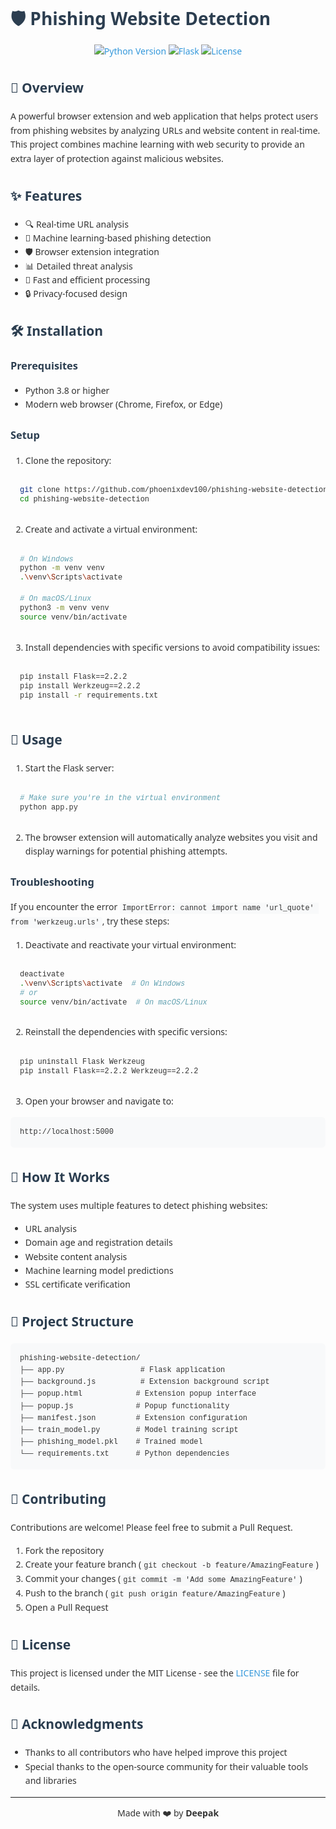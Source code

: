 # 🛡️ Phishing Website Detection

<div align="center">

[![Python Version](https://img.shields.io/badge/python-3.8%2B-blue.svg)](https://www.python.org/downloads/)
[![Flask](https://img.shields.io/badge/Flask-2.2.2-green.svg)](https://flask.palletsprojects.com/)
[![License](https://img.shields.io/badge/license-MIT-blue.svg)](LICENSE)

</div>

## 🌟 Overview

A powerful browser extension and web application that helps protect users from phishing websites by analyzing URLs and website content in real-time. This project combines machine learning with web security to provide an extra layer of protection against malicious websites.

## ✨ Features

- 🔍 Real-time URL analysis
- 🤖 Machine learning-based phishing detection
- 🛡️ Browser extension integration
- 📊 Detailed threat analysis
- 🚀 Fast and efficient processing
- 🔒 Privacy-focused design

## 🛠️ Installation

### Prerequisites

- Python 3.8 or higher
- Modern web browser (Chrome, Firefox, or Edge)

### Setup

1. Clone the repository:
```bash
git clone https://github.com/phoenixdev100/phishing-website-detection.git
cd phishing-website-detection
```

2. Create and activate a virtual environment:
```bash
# On Windows
python -m venv venv
.\venv\Scripts\activate

# On macOS/Linux
python3 -m venv venv
source venv/bin/activate
```

3. Install dependencies with specific versions to avoid compatibility issues:
```bash
pip install Flask==2.2.2
pip install Werkzeug==2.2.2
pip install -r requirements.txt
```

## 🚀 Usage

1. Start the Flask server:
```bash
# Make sure you're in the virtual environment
python app.py
```

2. The browser extension will automatically analyze websites you visit and display warnings for potential phishing attempts.

### Troubleshooting

If you encounter the error `ImportError: cannot import name 'url_quote' from 'werkzeug.urls'`, try these steps:

1. Deactivate and reactivate your virtual environment:
```bash
deactivate
.\venv\Scripts\activate  # On Windows
# or
source venv/bin/activate  # On macOS/Linux
```

2. Reinstall the dependencies with specific versions:
```bash
pip uninstall Flask Werkzeug
pip install Flask==2.2.2 Werkzeug==2.2.2
```
3. Open your browser and navigate to:
```
http://localhost:5000
```

## 🧠 How It Works

The system uses multiple features to detect phishing websites:

- URL analysis
- Domain age and registration details
- Website content analysis
- Machine learning model predictions
- SSL certificate verification

## 📁 Project Structure

```
phishing-website-detection/
├── app.py                 # Flask application
├── background.js          # Extension background script
├── popup.html            # Extension popup interface
├── popup.js              # Popup functionality
├── manifest.json         # Extension configuration
├── train_model.py        # Model training script
├── phishing_model.pkl    # Trained model
└── requirements.txt      # Python dependencies
```

## 🤝 Contributing

Contributions are welcome! Please feel free to submit a Pull Request.

1. Fork the repository
2. Create your feature branch (`git checkout -b feature/AmazingFeature`)
3. Commit your changes (`git commit -m 'Add some AmazingFeature'`)
4. Push to the branch (`git push origin feature/AmazingFeature`)
5. Open a Pull Request

## 📝 License

This project is licensed under the MIT License - see the [LICENSE](LICENSE) file for details.

## 🙏 Acknowledgments

- Thanks to all contributors who have helped improve this project
- Special thanks to the open-source community for their valuable tools and libraries

---

<div align="center">
  
Made with ❤️ by **Deepak**
</div>

<style>
  /* Add some beautiful styling */
  body {
    font-family: 'Segoe UI', Tahoma, Geneva, Verdana, sans-serif;
    line-height: 1.6;
    color: #333;
  }
  
  h1, h2, h3 {
    color: #2c3e50;
    margin-top: 1.5em;
  }
  
  code {
    background-color: #f8f9fa;
    padding: 2px 4px;
    border-radius: 4px;
    font-family: 'Courier New', Courier, monospace;
  }
  
  pre {
    background-color: #f8f9fa;
    padding: 15px;
    border-radius: 6px;
    overflow-x: auto;
  }
  
  a {
    color: #3498db;
    text-decoration: none;
  }
  
  a:hover {
    text-decoration: underline;
  }
</style> 